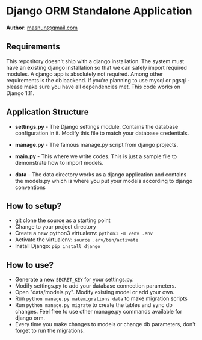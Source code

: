 Django ORM Standalone Application
=================================

__Author__: masnun@gmail.com


Requirements
------------
This repository doesn't ship with a django installation. The system must have an
existing django installation so that we can safely import required modules. A
django app is absolutely not required. Among other requirements is the db
backend. If you're planning to use mysql or pgsql - please make sure you have
all dependencies met. This code works on Django 1.11.


Application Structure
----------------------
+ __settings.py__ - The Django settings module. Contains the database configuration in it. Modify this file to match your database credentials.
+ __manage.py__ - The famous manage.py script from django projects.
+ __main.py__ - This where we write codes. This is just a sample file to demonstrate how to import models.

+ __data__ - The data directory works as a django application and contains the models.py which is where you put your models according to django conventions

How to setup?
-------------
+ git clone the source as a starting point
+ Change to your project directory
+ Create a new python3 virtualenv: `python3 -m venv .env`
+ Activate the virtualenv: `source .env/bin/activate`
+ Install Django: `pip install django`

How to use?
-----------
+ Generate a new `SECRET_KEY` for your settings.py.
+ Modify settings.py to add your database connection parameters.
+ Open "data/models.py". Modify existing model or add your own.
+ Run `python manage.py makemigrations data` to make migration scripts
+ Run `python manage.py migrate` to create the tables and sync db changes. Feel free to use other manage.py commands available for django orm.
+ Every time you make changes to models or change db parameters, don't forget to run the migrations.
